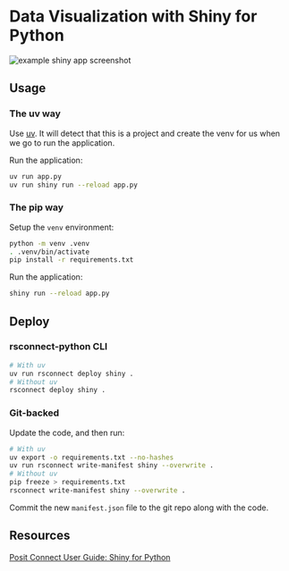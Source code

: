 # Data Visualization with Shiny for Python

![example shiny app screenshot](shiny-income-share.png)

## Usage

### The uv way

Use [uv](https://github.com/astral-sh/uv). It will detect that this is a project and create the venv for us when we go to run the application. 

Run the application:

```bash
uv run app.py
uv run shiny run --reload app.py
```

### The pip way

Setup the `venv` environment:

```bash
python -m venv .venv
. .venv/bin/activate
pip install -r requirements.txt
```

Run the application:

```bash
shiny run --reload app.py
```

## Deploy

### rsconnect-python CLI

```bash
# With uv
uv run rsconnect deploy shiny .
# Without uv
rsconnect deploy shiny .
```

### Git-backed

Update the code, and then run:

```bash
# With uv
uv export -o requirements.txt --no-hashes
uv run rsconnect write-manifest shiny --overwrite .
# Without uv
pip freeze > requirements.txt 
rsconnect write-manifest shiny --overwrite .
```

Commit the new `manifest.json` file to the git repo along with the code.

## Resources

[Posit Connect User Guide: Shiny for Python](https://docs.posit.co/connect/user/shiny-python/)

